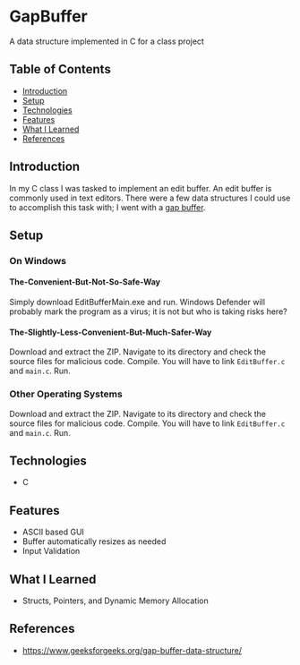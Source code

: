 # GapBuffer 

A data structure implemented in C for a class project

## Table of Contents
* [Introduction](#introduction)
* [Setup](#setup)
* [Technologies](#technologies)
* [Features](#features)
* [What I Learned](#what-i-learned)
* [References](#references)

## Introduction
In my C class I was tasked to implement an edit buffer. An edit buffer is commonly used in text editors. There were a few data structures I could use to accomplish this task with; I went with a [gap buffer](https://en.wikipedia.org/wiki/Gap_buffer). 

## Setup
### On Windows
#### The-Convenient-But-Not-So-Safe-Way 
Simply download EditBufferMain.exe and run. Windows Defender will probably mark the program as a virus; it is not but who is taking risks here?    
#### The-Slightly-Less-Convenient-But-Much-Safer-Way
Download and extract the ZIP. Navigate to its directory and check the source files for malicious code. Compile. You will have to link `EditBuffer.c` and `main.c`. Run.

### Other Operating Systems
Download and extract the ZIP. Navigate to its directory and check the source files for malicious code. Compile. You will have to link `EditBuffer.c` and `main.c`. Run.

## Technologies
* C

## Features
* ASCII based GUI
* Buffer automatically resizes as needed
* Input Validation

## What I Learned
* Structs, Pointers, and Dynamic Memory Allocation

## References
* https://www.geeksforgeeks.org/gap-buffer-data-structure/

